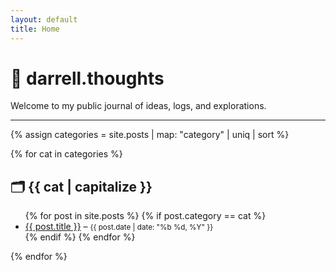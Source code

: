 ```yaml
---
layout: default
title: Home
---
```


# 🧭 darrell.thoughts

Welcome to my public journal of ideas, logs, and explorations.

---

{% assign categories = site.posts | map: "category" | uniq | sort %}

{% for cat in categories %}
## 🗂️ {{ cat | capitalize }}

<ul>
  {% for post in site.posts %}
    {% if post.category == cat %}
      <li>
        <a href="{{ post.url }}">{{ post.title }}</a> – <small>{{ post.date | date: "%b %d, %Y" }}</small>
      </li>
    {% endif %}
  {% endfor %}
</ul>
{% endfor %}
